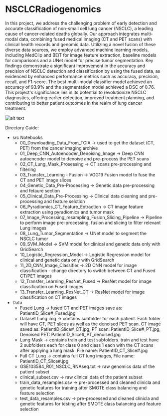# NSCLCRadiogenomics

In this project, we address the challenging problem of early detection and accurate classification of non-small cell lung cancer (NSCLC), a leading cause of cancer-related deaths globally. Our approach integrates multi-modal data, combining  fused medical imaging (CT and PET scans) with clinical health records and genomic data. Utilizing a novel fusion of these diverse data sources, we employ advanced machine learning models, including MedClip and BEiT for image feature extraction, baseline models for comparisons and a UNet model for precise tumor segmentation. Key findings demonstrate a significant improvement in the accuracy and precision of NSCLC detection and classification by using the fused data, as evidenced by enhanced performance metrics such as accuracy, precision, recall, and F1-score. The best multi-modal classifier model achieved an accuracy of 93.9\% and the segmentation model achieved a DSC of 0.76. This project's significance lies in its potential to revolutionize NSCLC diagnostics, offering earlier detection, improved treatment planning, and contributing to better patient outcomes in the realm of lung cancer treatment. 

![alt text](https://github.com/HamadJassem/NSCLCRadiogenomics/main/multi-modal.jpg?raw=true)


Directory Guide:
- src Notebooks
  - 00_Downloading_Data_From_TCIA -> used to get the dataset (CT, PET) from the cancer imaging archive
  - 01_Deep_CNN_Autoencoder_Denoising_Image -> Deep CNN autoencoder model to denoise and pre-process the PET scans
  - 02_CT_Lung_Mask_Prosessing -> CT scans pre-processing and filtering
  - 03_Transfer_Learning - Fusion -> VGG19 Fusion model to fuse the CT and PET image slices
  - 04_Genetic_Data_Pre-Processing -> Genetic data pre-processing and fetaure section
  - 05_Clinical_Data_Pre-Processing -> Clinical data cleaning and pre-processing and feature selction
  - 06_Pyradiomics_CT_Feature_Extraction -> CT image feature extraction using pyradiomics and tumor mask
  - 07_Image_Processing_resampling_Fusion_Slicing_Pipeline -> Pipeline to perform image pre-processing, fusion and slicing to filter relevant Lung images
  - 08_Lung_Tumor_Segmentation -> UNet model to segment the NSCLC tumor
  - 09_SVM_Model -> SVM model for clinical and genetic data only with GridSearch
  - 10_Logistic_Regression_Model -> Logistic Regression model for clinical and genetic data only with GridSearch
  - 11_2D_CNN_Image_Classifier -> 2D CNN model for image classification - change directory to switch between CT and Fused CT/PET images
  - 12_Transfer_Learning_ResNet_Fused -> ResNet model for image classification on Fused images
  - 13_Transfer_Learning_ResNet_CT -> ResNet model for image classification on CT images
- Data
  - Fused Lung -> fused CT and PET images save as: PatientID_Slice#_Fused.jpg
  - Dataset Lung img -> contains subfolder for each patient. Each folder will have CT, PET slices as well as the denoised PET scan. CT image saved as: PatientID_Slice#_CT.jpg, PT scan: PatientID_Slice#_PT.jpg, Denoised PET: PatientID_Slice#_PT_denoised.jpg
  - Lung Mask -> contains train and test subfolders. train and test have 2 subfolders each for class 0 and class 1 each with the CT scans after applying a lung mask. File name: PatientID_CT_Slice#.jpg
  - Full CT Lung -> contains full CT lung images, File name: PatientID_CT_Slice#.jpg
  - GSE103584_R01_NSCLC_RNAseq.txt -> raw genomics data of the patient subset
  - clinical_subset.csv -> raw clinical data of the patient subset
  - train_data_resamples.csv -> pre-processed and cleaned clinicla and genetic features for training after SMOTE class balancing and feature selection
  - test_data_resamples.csv -> pre-processed and cleaned clinicla and genetic features for testing after SMOTE class balancing and feature selection
